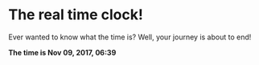 # The real time clock!

Ever wanted to know what the time is? Well, your journey is about to end!

**The time is Nov 09, 2017, 06:39**